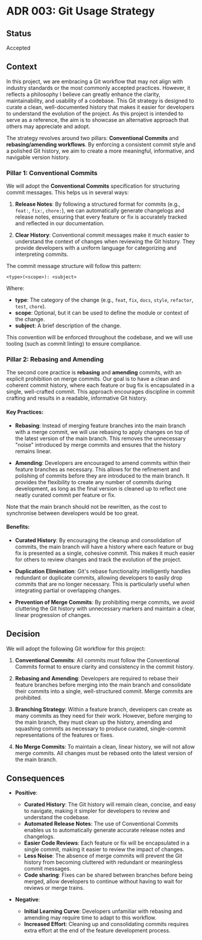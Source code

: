 # ADR 003: Git Usage Strategy

## Status

Accepted

## Context

In this project, we are embracing a Git workflow that may not align with industry standards or the most commonly accepted practices. However, it reflects a philosophy I believe can greatly enhance the clarity, maintainability, and usability of a codebase. This Git strategy is designed to curate a clean, well-documented history that makes it easier for developers to understand the evolution of the project. As this project is intended to serve as a reference, the aim is to showcase an alternative approach that others may appreciate and adopt.

The strategy revolves around two pillars: **Conventional Commits** and **rebasing/amending workflows**. By enforcing a consistent commit style and a polished Git history, we aim to create a more meaningful, informative, and navigable version history.

### Pillar 1: Conventional Commits

We will adopt the **Conventional Commits** specification for structuring commit messages. This helps us in several ways:

1. **Release Notes**: By following a structured format for commits (e.g., `feat:`, `fix:`, `chore:`), we can automatically generate changelogs and release notes, ensuring that every feature or fix is accurately tracked and reflected in our documentation.

2. **Clear History**: Conventional commit messages make it much easier to understand the context of changes when reviewing the Git history. They provide developers with a uniform language for categorizing and interpreting commits.

The commit message structure will follow this pattern:
```
<type>(<scope>): <subject>
```
Where:
- **type**: The category of the change (e.g., `feat`, `fix`, `docs`, `style`, `refactor`, `test`, `chore`).
- **scope**: Optional, but it can be used to define the module or context of the change.
- **subject**: A brief description of the change.

This convention will be enforced throughout the codebase, and we will use tooling (such as commit linting) to ensure compliance.

### Pillar 2: Rebasing and Amending

The second core practice is **rebasing** and **amending** commits, with an explicit prohibition on merge commits. Our goal is to have a clean and coherent commit history, where each feature or bug fix is encapsulated in a single, well-crafted commit. This approach encourages discipline in commit crafting and results in a readable, informative Git history.

#### Key Practices:

- **Rebasing**: Instead of merging feature branches into the main branch with a merge commit, we will use rebasing to apply changes on top of the latest version of the main branch. This removes the unnecessary "noise" introduced by merge commits and ensures that the history remains linear.

- **Amending**: Developers are encouraged to amend commits within their feature branches as necessary. This allows for the refinement and polishing of commits before they are introduced to the main branch. It provides the flexibility to create any number of commits during development, as long as the final version is cleaned up to reflect one neatly curated commit per feature or fix.

Note that the main branch should not be rewritten, as the cost to synchronise between developers would be too great.

#### Benefits:

- **Curated History**: By encouraging the cleanup and consolidation of commits, the main branch will have a history where each feature or bug fix is presented as a single, cohesive commit. This makes it much easier for others to review changes and track the evolution of the project.

- **Duplication Elimination**: Git's rebase functionality intelligently handles redundant or duplicate commits, allowing developers to easily drop commits that are no longer necessary. This is particularly useful when integrating partial or overlapping changes.

- **Prevention of Merge Commits**: By prohibiting merge commits, we avoid cluttering the Git history with unnecessary markers and maintain a clear, linear progression of changes.

## Decision

We will adopt the following Git workflow for this project:
1. **Conventional Commits**: All commits must follow the Conventional Commits format to ensure clarity and consistency in the commit history.

2. **Rebasing and Amending**: Developers are required to rebase their feature branches before merging into the main branch and consolidate their commits into a single, well-structured commit. Merge commits are prohibited.

3. **Branching Strategy**: Within a feature branch, developers can create as many commits as they need for their work. However, before merging to the main branch, they must clean up the history, amending and squashing commits as necessary to produce curated, single-commit representations of the features or fixes.

4. **No Merge Commits**: To maintain a clean, linear history, we will not allow merge commits. All changes must be rebased onto the latest version of the main branch.

## Consequences

- **Positive**:
	- **Curated History**: The Git history will remain clean, concise, and easy to navigate, making it simpler for developers to review and understand the codebase.
	- **Automated Release Notes**: The use of Conventional Commits enables us to automatically generate accurate release notes and changelogs.
	- **Easier Code Reviews**: Each feature or fix will be encapsulated in a single commit, making it easier to review the impact of changes.
	- **Less Noise**: The absence of merge commits will prevent the Git history from becoming cluttered with redundant or meaningless commit messages.
	- **Code sharing**: Fixes can be shared between branches before being merged, allow developers to continue without having to wait for reviews or merge trains.

- **Negative**:
	- **Initial Learning Curve**: Developers unfamiliar with rebasing and amending may require time to adapt to this workflow.
	- **Increased Effort**: Cleaning up and consolidating commits requires extra effort at the end of the feature development process.
